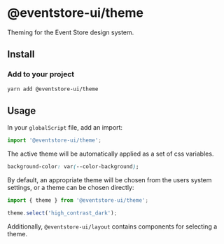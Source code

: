 # @eventstore-ui/theme

Theming for the Event Store design system.

## Install

### Add to your project

```sh
yarn add @eventstore-ui/theme
```

## Usage

In your `globalScript` file, add an import:

```ts
import '@eventstore-ui/theme';
```

The active theme will be automatically applied as a set of css variables.

```css
background-color: var(--color-background);
```

By default, an appropriate theme will be chosen from the users system settings, or a theme can be chosen directly:

```ts
import { theme } from '@eventstore-ui/theme';

theme.select('high_contrast_dark');
```

Additionally, `@eventstore-ui/layout` contains components for selecting a theme.
